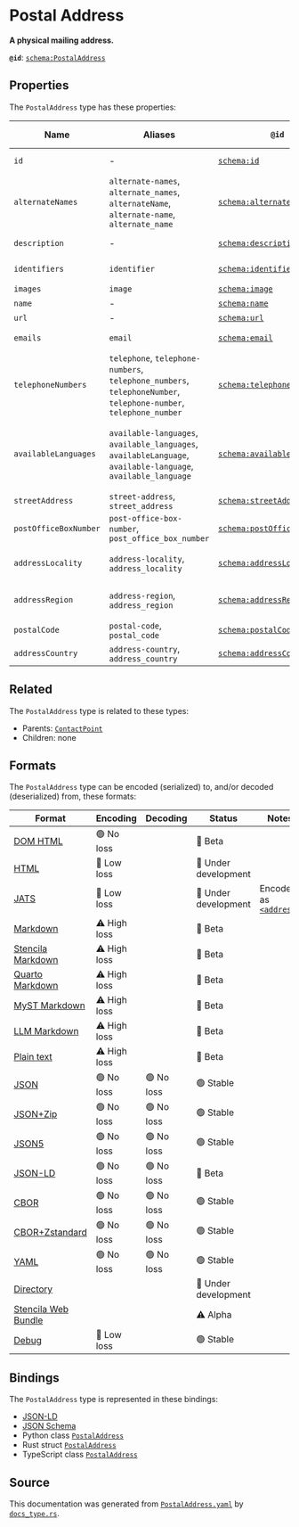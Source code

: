 # Postal Address

**A physical mailing address.**

**`@id`**: [`schema:PostalAddress`](https://schema.org/PostalAddress)

## Properties

The `PostalAddress` type has these properties:

| Name                  | Aliases                                                                                                          | `@id`                                                                  | Type                                                                                                                                                                                                                  | Description                                                                                                    | Inherited from                                                                                                |
| --------------------- | ---------------------------------------------------------------------------------------------------------------- | ---------------------------------------------------------------------- | --------------------------------------------------------------------------------------------------------------------------------------------------------------------------------------------------------------------- | -------------------------------------------------------------------------------------------------------------- | ------------------------------------------------------------------------------------------------------------- |
| `id`                  | -                                                                                                                | [`schema:id`](https://schema.org/id)                                   | [`String`](https://github.com/stencila/stencila/blob/main/docs/reference/schema/data/string.md)                                                                                                                       | The identifier for this item.                                                                                  | [`Entity`](https://github.com/stencila/stencila/blob/main/docs/reference/schema/other/entity.md)              |
| `alternateNames`      | `alternate-names`, `alternate_names`, `alternateName`, `alternate-name`, `alternate_name`                        | [`schema:alternateName`](https://schema.org/alternateName)             | [`String`](https://github.com/stencila/stencila/blob/main/docs/reference/schema/data/string.md)*                                                                                                                      | Alternate names (aliases) for the item.                                                                        | [`Thing`](https://github.com/stencila/stencila/blob/main/docs/reference/schema/other/thing.md)                |
| `description`         | -                                                                                                                | [`schema:description`](https://schema.org/description)                 | [`String`](https://github.com/stencila/stencila/blob/main/docs/reference/schema/data/string.md)                                                                                                                       | A description of the item.                                                                                     | [`Thing`](https://github.com/stencila/stencila/blob/main/docs/reference/schema/other/thing.md)                |
| `identifiers`         | `identifier`                                                                                                     | [`schema:identifier`](https://schema.org/identifier)                   | ([`PropertyValue`](https://github.com/stencila/stencila/blob/main/docs/reference/schema/other/property-value.md) \| [`String`](https://github.com/stencila/stencila/blob/main/docs/reference/schema/data/string.md))* | Any kind of identifier for any kind of Thing.                                                                  | [`Thing`](https://github.com/stencila/stencila/blob/main/docs/reference/schema/other/thing.md)                |
| `images`              | `image`                                                                                                          | [`schema:image`](https://schema.org/image)                             | [`ImageObject`](https://github.com/stencila/stencila/blob/main/docs/reference/schema/works/image-object.md)*                                                                                                          | Images of the item.                                                                                            | [`Thing`](https://github.com/stencila/stencila/blob/main/docs/reference/schema/other/thing.md)                |
| `name`                | -                                                                                                                | [`schema:name`](https://schema.org/name)                               | [`String`](https://github.com/stencila/stencila/blob/main/docs/reference/schema/data/string.md)                                                                                                                       | The name of the item.                                                                                          | [`Thing`](https://github.com/stencila/stencila/blob/main/docs/reference/schema/other/thing.md)                |
| `url`                 | -                                                                                                                | [`schema:url`](https://schema.org/url)                                 | [`String`](https://github.com/stencila/stencila/blob/main/docs/reference/schema/data/string.md)                                                                                                                       | The URL of the item.                                                                                           | [`Thing`](https://github.com/stencila/stencila/blob/main/docs/reference/schema/other/thing.md)                |
| `emails`              | `email`                                                                                                          | [`schema:email`](https://schema.org/email)                             | [`String`](https://github.com/stencila/stencila/blob/main/docs/reference/schema/data/string.md)*                                                                                                                      | Email address for correspondence.                                                                              | [`ContactPoint`](https://github.com/stencila/stencila/blob/main/docs/reference/schema/other/contact-point.md) |
| `telephoneNumbers`    | `telephone`, `telephone-numbers`, `telephone_numbers`, `telephoneNumber`, `telephone-number`, `telephone_number` | [`schema:telephone`](https://schema.org/telephone)                     | [`String`](https://github.com/stencila/stencila/blob/main/docs/reference/schema/data/string.md)*                                                                                                                      | Telephone numbers for the contact point.                                                                       | [`ContactPoint`](https://github.com/stencila/stencila/blob/main/docs/reference/schema/other/contact-point.md) |
| `availableLanguages`  | `available-languages`, `available_languages`, `availableLanguage`, `available-language`, `available_language`    | [`schema:availableLanguage`](https://schema.org/availableLanguage)     | [`String`](https://github.com/stencila/stencila/blob/main/docs/reference/schema/data/string.md)*                                                                                                                      | Languages (human not programming) in which it is possible to communicate with the organization/department etc. | [`ContactPoint`](https://github.com/stencila/stencila/blob/main/docs/reference/schema/other/contact-point.md) |
| `streetAddress`       | `street-address`, `street_address`                                                                               | [`schema:streetAddress`](https://schema.org/streetAddress)             | [`String`](https://github.com/stencila/stencila/blob/main/docs/reference/schema/data/string.md)                                                                                                                       | The street address.                                                                                            | -                                                                                                             |
| `postOfficeBoxNumber` | `post-office-box-number`, `post_office_box_number`                                                               | [`schema:postOfficeBoxNumber`](https://schema.org/postOfficeBoxNumber) | [`String`](https://github.com/stencila/stencila/blob/main/docs/reference/schema/data/string.md)                                                                                                                       | The post office box number.                                                                                    | -                                                                                                             |
| `addressLocality`     | `address-locality`, `address_locality`                                                                           | [`schema:addressLocality`](https://schema.org/addressLocality)         | [`String`](https://github.com/stencila/stencila/blob/main/docs/reference/schema/data/string.md)                                                                                                                       | The locality in which the street address is, and which is in the region.                                       | -                                                                                                             |
| `addressRegion`       | `address-region`, `address_region`                                                                               | [`schema:addressRegion`](https://schema.org/addressRegion)             | [`String`](https://github.com/stencila/stencila/blob/main/docs/reference/schema/data/string.md)                                                                                                                       | The region in which the locality is, and which is in the country.                                              | -                                                                                                             |
| `postalCode`          | `postal-code`, `postal_code`                                                                                     | [`schema:postalCode`](https://schema.org/postalCode)                   | [`String`](https://github.com/stencila/stencila/blob/main/docs/reference/schema/data/string.md)                                                                                                                       | The postal code.                                                                                               | -                                                                                                             |
| `addressCountry`      | `address-country`, `address_country`                                                                             | [`schema:addressCountry`](https://schema.org/addressCountry)           | [`String`](https://github.com/stencila/stencila/blob/main/docs/reference/schema/data/string.md)                                                                                                                       | The country.                                                                                                   | -                                                                                                             |

## Related

The `PostalAddress` type is related to these types:

- Parents: [`ContactPoint`](https://github.com/stencila/stencila/blob/main/docs/reference/schema/other/contact-point.md)
- Children: none

## Formats

The `PostalAddress` type can be encoded (serialized) to, and/or decoded (deserialized) from, these formats:

| Format                                                                                               | Encoding     | Decoding  | Status              | Notes                                                                                                    |
| ---------------------------------------------------------------------------------------------------- | ------------ | --------- | ------------------- | -------------------------------------------------------------------------------------------------------- |
| [DOM HTML](https://github.com/stencila/stencila/blob/main/docs/reference/formats/dom.html.md)        | 🟢 No loss    |           | 🔶 Beta              |                                                                                                          |
| [HTML](https://github.com/stencila/stencila/blob/main/docs/reference/formats/html.md)                | 🔷 Low loss   |           | 🚧 Under development |                                                                                                          |
| [JATS](https://github.com/stencila/stencila/blob/main/docs/reference/formats/jats.md)                | 🔷 Low loss   |           | 🚧 Under development | Encoded as [`<address>`](https://jats.nlm.nih.gov/articleauthoring/tag-library/1.3/element/address.html) |
| [Markdown](https://github.com/stencila/stencila/blob/main/docs/reference/formats/markdown.md)        | ⚠️ High loss |           | 🔶 Beta              |                                                                                                          |
| [Stencila Markdown](https://github.com/stencila/stencila/blob/main/docs/reference/formats/smd.md)    | ⚠️ High loss |           | 🔶 Beta              |                                                                                                          |
| [Quarto Markdown](https://github.com/stencila/stencila/blob/main/docs/reference/formats/qmd.md)      | ⚠️ High loss |           | 🔶 Beta              |                                                                                                          |
| [MyST Markdown](https://github.com/stencila/stencila/blob/main/docs/reference/formats/myst.md)       | ⚠️ High loss |           | 🔶 Beta              |                                                                                                          |
| [LLM Markdown](https://github.com/stencila/stencila/blob/main/docs/reference/formats/llmd.md)        | ⚠️ High loss |           | 🔶 Beta              |                                                                                                          |
| [Plain text](https://github.com/stencila/stencila/blob/main/docs/reference/formats/text.md)          | ⚠️ High loss |           | 🔶 Beta              |                                                                                                          |
| [JSON](https://github.com/stencila/stencila/blob/main/docs/reference/formats/json.md)                | 🟢 No loss    | 🟢 No loss | 🟢 Stable            |                                                                                                          |
| [JSON+Zip](https://github.com/stencila/stencila/blob/main/docs/reference/formats/json.zip.md)        | 🟢 No loss    | 🟢 No loss | 🟢 Stable            |                                                                                                          |
| [JSON5](https://github.com/stencila/stencila/blob/main/docs/reference/formats/json5.md)              | 🟢 No loss    | 🟢 No loss | 🟢 Stable            |                                                                                                          |
| [JSON-LD](https://github.com/stencila/stencila/blob/main/docs/reference/formats/jsonld.md)           | 🟢 No loss    | 🟢 No loss | 🔶 Beta              |                                                                                                          |
| [CBOR](https://github.com/stencila/stencila/blob/main/docs/reference/formats/cbor.md)                | 🟢 No loss    | 🟢 No loss | 🟢 Stable            |                                                                                                          |
| [CBOR+Zstandard](https://github.com/stencila/stencila/blob/main/docs/reference/formats/cbor.zstd.md) | 🟢 No loss    | 🟢 No loss | 🟢 Stable            |                                                                                                          |
| [YAML](https://github.com/stencila/stencila/blob/main/docs/reference/formats/yaml.md)                | 🟢 No loss    | 🟢 No loss | 🟢 Stable            |                                                                                                          |
| [Directory](https://github.com/stencila/stencila/blob/main/docs/reference/formats/directory.md)      |              |           | 🚧 Under development |                                                                                                          |
| [Stencila Web Bundle](https://github.com/stencila/stencila/blob/main/docs/reference/formats/swb.md)  |              |           | ⚠️ Alpha            |                                                                                                          |
| [Debug](https://github.com/stencila/stencila/blob/main/docs/reference/formats/debug.md)              | 🔷 Low loss   |           | 🟢 Stable            |                                                                                                          |

## Bindings

The `PostalAddress` type is represented in these bindings:

- [JSON-LD](https://stencila.org/PostalAddress.jsonld)
- [JSON Schema](https://stencila.org/PostalAddress.schema.json)
- Python class [`PostalAddress`](https://github.com/stencila/stencila/blob/main/python/python/stencila/types/postal_address.py)
- Rust struct [`PostalAddress`](https://github.com/stencila/stencila/blob/main/rust/schema/src/types/postal_address.rs)
- TypeScript class [`PostalAddress`](https://github.com/stencila/stencila/blob/main/ts/src/types/PostalAddress.ts)

## Source

This documentation was generated from [`PostalAddress.yaml`](https://github.com/stencila/stencila/blob/main/schema/PostalAddress.yaml) by [`docs_type.rs`](https://github.com/stencila/stencila/blob/main/rust/schema-gen/src/docs_type.rs).

